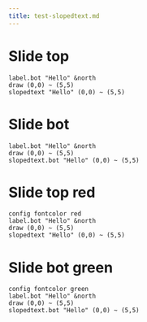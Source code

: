 ```yaml
---
title: test-slopedtext.md
---
```


# Slide top

```diagram
label.bot "Hello" &north
draw (0,0) ~ (5,5)
slopedtext "Hello" (0,0) ~ (5,5)
```

# Slide bot

```diagram
label.bot "Hello" &north
draw (0,0) ~ (5,5)
slopedtext.bot "Hello" (0,0) ~ (5,5)
```

# Slide top red

```diagram
config fontcolor red
label.bot "Hello" &north
draw (0,0) ~ (5,5)
slopedtext "Hello" (0,0) ~ (5,5)
```

# Slide bot green

```diagram
config fontcolor green
label.bot "Hello" &north
draw (0,0) ~ (5,5)
slopedtext.bot "Hello" (0,0) ~ (5,5)
```


